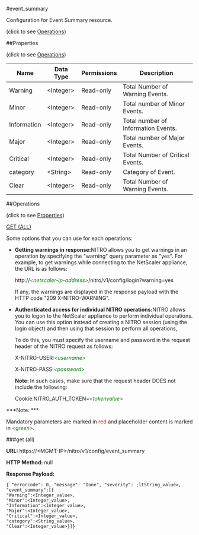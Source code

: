 #event_summary



Configuration for Event Summary resource.

<span>(click to see [Operations](#operations))</span>



##Properties 

<span>(click to see [Operations](#operations))</span>





<table><thead><tr><th>Name</th><th>Data Type</th><th>Permissions</th><th>Description</th></tr></thead><tbody><tr><td>Warning</td><td>&lt;Integer></td><td>Read-only</td><td>Total Number of Warning Events.</td></tr><tr><td>Minor</td><td>&lt;Integer></td><td>Read-only</td><td>Total number of Minor Events.</td></tr><tr><td>Information</td><td>&lt;Integer></td><td>Read-only</td><td>Total number of Information Events.</td></tr><tr><td>Major</td><td>&lt;Integer></td><td>Read-only</td><td>Total number of Major Events.</td></tr><tr><td>Critical</td><td>&lt;Integer></td><td>Read-only</td><td>Total Number of Critical Events.</td></tr><tr><td>category</td><td>&lt;String></td><td>Read-only</td><td>Category of Event.</td></tr><tr><td>Clear</td><td>&lt;Integer></td><td>Read-only</td><td>Total Number of Warning Events.</td></tr></tbody></table>

##Operations 

<span>(click to see [Properties](#properties))</span>





[GET (ALL)](#get-all)





Some options that you can use for each operations:

<ul><li><p><b>Getting warnings in response:</b>NITRO allows you to get warnings in an operation by specifying the "warning" query parameter as "yes". For example, to get warnings while connecting to the NetScaler appliance, the URL is as follows:</p><p>http://<span style="color:green;font-style:italic;">&lt;netscaler-ip-address&gt;</span>/nitro/v1/config/login?warning=yes</p><p>If any, the warnings are displayed in the response payload with the HTTP code "209 X-NITRO-WARNING".</p></li><li><p><b>Authenticated access for individual NITRO operations:</b>NITRO allows you to logon to the NetScaler appliance to perform individual operations. You can use this option instead of creating a NITRO session (using the login object) and then using that session to perform all operations,</p><p>To do this, you must specify the username and password in the request header of the NITRO request as follows:</p><p>X-NITRO-USER:<span style="color:green;font-style:italic;">&lt;username&gt;</span></p><p>X-NITRO-PASS:<span style="color:green;font-style:italic;">&lt;password&gt;</span></p><p><b>Note: </b>In such cases, make sure that the request header DOES not include the following:</p><p>Cookie:NITRO_AUTH_TOKEN=<span style="color:green;font-style:italic;">&lt;tokenvalue&gt;</span></p></li></ul>







***Note: *** 

Mandatory parameters are marked in <span style="color:#FF0000;">red</span> and placeholder content is marked in <span style="color:green;font-style:italic">&lt;green&gt;</span>.



###get (all)







<b>URL: </b>https://&lt;MGMT-IP&gt;/nitro/v1/config/event_summary

<b>HTTP Method: </b>null

<b>Response Payload: </b>
```
{ "errorcode": 0, "message": "Done", "severity": ;ltString_value>, "event_summary":[{
"Warning":<Integer_value>,
"Minor":<Integer_value>,
"Information":<Integer_value>,
"Major":<Integer_value>,
"Critical":<Integer_value>,
"category":<String_value>,
"Clear":<Integer_value>}]}
```







